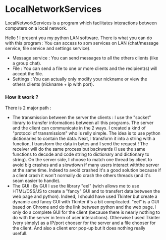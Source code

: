 # LocalNetworkServices
LocalNetworkServices is a program which facilitates interactions between computers on a local network.

Hello ! I present you my python LAN software.
There is what you can do with this program :
You can access to som services on LAN (chat/message service, file service and settings service).
- Message service : You can send messages to all the others clients (like a group chat).
- File : You can send a file to one or more clients and the recipient(s) will accept the file.
- Settings : You can actually only modify your nickname or view the others clients (nickname + ip with port).


### How it work ?
 There is 2 major path :
 - The transmission between the server the clients : I use the "socket" library to transfer informations between all this programs. The server and the client can communicate in the 2 ways. I created a kind of "protocol of transmissiom" who is relly simple. The idea is to use python dictionaries to contain the data. Next, I transform it into a string with a function, I transform the data in bytes and I send the request ! The receiver will do the same process but backwards (I use the same functions to decode and code string to dictionary and dictionary to string). On the server side, I choose to match one thread by client to avoid big crashes and a slowdown if many users interact withthe server at the same time. Indeed to avoid crashed it's a good solution because if a client crash it won't normally do crash the others threads (and it's seam easier to handle).
 - The GUI : By GUI I use the library "eel" (wich allows me to use HTML/CSS/JS to create a "fancy" GUI and to transfert data between the web page and python). Indeed, I should have used Tkinter but create a dynamic and fancy GUI with Tkinter it's a bit complicated. "eel" is a GUI based on Chrome and do the link between python and the web page. I only do a complete GUI for the client (because there is nearly nothing to do with the server in term of user interactions). Otherwise I used Tkinter (very simply) as a IP/port chooser for the server and a file chooser for the client. And also a client eror pop-up but it does nothing really usefull.
